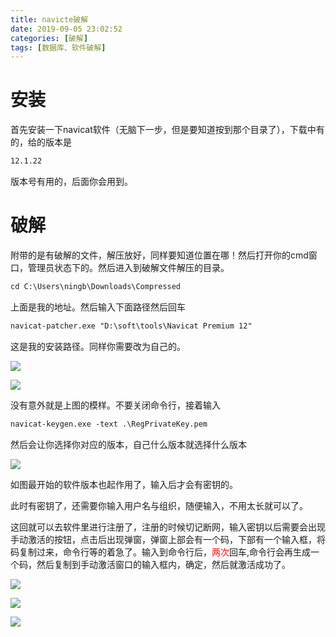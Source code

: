 ```yaml
---
title: navicte破解
date: 2019-09-05 23:02:52
categories: [破解]
tags: [数据库、软件破解]
---
```


# 安装

​	首先安装一下navicat软件（无脑下一步，但是要知道按到那个目录了），下载中有的，给的版本是

``` xml
12.1.22
```

版本号有用的，后面你会用到。

# 破解

​	附带的是有破解的文件，解压放好，同样要知道位置在哪！然后打开你的cmd窗口，管理员状态下的。然后进入到破解文件解压的目录。

``` xml
cd C:\Users\ningb\Downloads\Compressed  
```

上面是我的地址。然后输入下面路径然后回车

``` xml
navicat-patcher.exe "D:\soft\tools\Navicat Premium 12" 
```

这是我的安装路径。同样你需要改为自己的。

![](1.PNG)

![](2.PNG)

没有意外就是上图的模样。不要关闭命令行，接着输入

``` xml
navicat-keygen.exe -text .\RegPrivateKey.pem
```

然后会让你选择你对应的版本，自己什么版本就选择什么版本

![](3.PNG)

如图最开始的软件版本也起作用了，输入后才会有密钥的。

此时有密钥了，还需要你输入用户名与组织，随便输入，不用太长就可以了。

这回就可以去软件里进行注册了，注册的时候切记断网，输入密钥以后需要会出现手动激活的按钮，点击后出现弹窗，弹窗上部会有一个码，下部有一个输入框，将码复制过来，命令行等的着急了。输入到命令行后，<span style="color:red">两次</span>回车,命令行会再生成一个码，然后复制到手动激活窗口的输入框内，确定，然后就激活成功了。

![](5.PNG)

![](6.PNG)

![](4.PNG)

